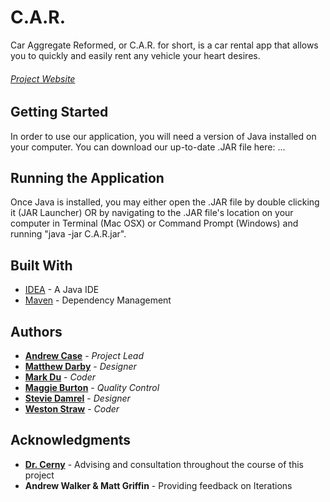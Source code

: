 # C.A.R.

Car Aggregate Reformed, or C.A.R. for short, is a car rental app that allows you to quickly and easily rent any vehicle your heart desires.

###### [Project Website](https://baylorsailor.github.io/C.A.R./site/)

## Getting Started

In order to use our application, you will need a version of Java installed on your computer. You can download our up-to-date .JAR file here: ...

## Running the Application

Once Java is installed, you may either open the .JAR file by double clicking it (JAR Launcher) OR by navigating to the .JAR file's location on your computer in Terminal (Mac OSX) or Command Prompt (Windows) and running "java -jar C.A.R.jar".
     
## Built With

* [IDEA](https://www.jetbrains.com/idea/) - A Java IDE
* [Maven](https://maven.apache.org/) - Dependency Management

## Authors

* **[Andrew Case](https://github.com/AndrewC0128)** - *Project Lead*
* **[Matthew Darby](https://github.com/baylorSailor)** - *Designer*
* **[Mark Du](https://github.com/mdu2017)** - *Coder*
* **[Maggie Burton](https://github.com/maggie-burton)** - *Quality Control*
* **[Stevie Damrel](https://github.com/Drumshadow)** - *Designer*
* **[Weston Straw](https://github.com/Wolf1200)** - *Coder*

## Acknowledgments

* **[Dr. Cerny](http://cs.baylor.edu/~cerny/)** - Advising and consultation throughout the course of this project
* **Andrew Walker & Matt Griffin** - Providing feedback on Iterations
